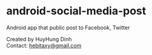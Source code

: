 # android-social-media-post
Android app that public post to Facebook, Twitter

Created by HuyHung Dinh<br>
Contact: hebitaxy@gmail.com
